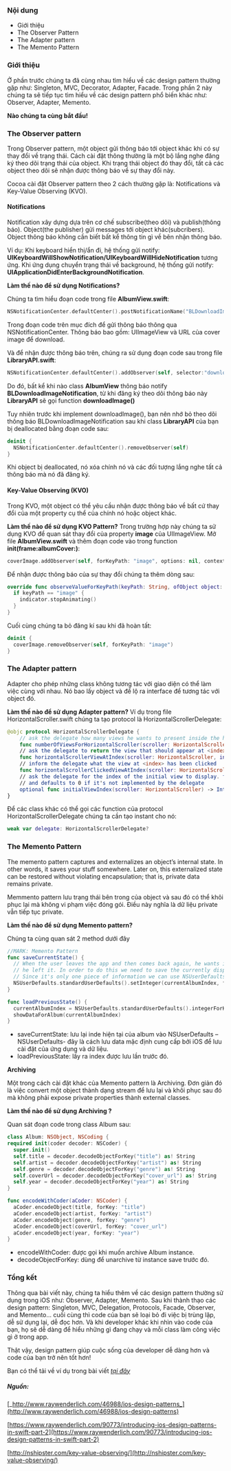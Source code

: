 ### Nội dung

- Giới thiệu
- The Observer Pattern
- The Adapter pattern
- The Memento Pattern

### Giới thiệu

Ở phần trước chúng ta đã cùng nhau tìm hiểu về các design pattern thường gặp như: Singleton, MVC, Decorator, Adapter, Facade. Trong phần 2 này chúng ta sẽ tiếp tục tìm hiểu về các design pattern phổ biến khác như: Observer, Adapter, Memento.

**Nào chúng ta cùng bắt đầu!**

### The Observer pattern

Trong Observer pattern, một object gửi thông báo tới object khác khi có sự thay đổi về trạng thái. Cách cài đặt thông thường là một bộ lắng nghe đăng ký theo dõi trạng thái của object. Khi trạng thái object đó thay đổi, tất cả các object theo dõi sẽ nhận được thông báo về sự thay đổi này.

Cocoa cài đặt Observer pattern theo 2 cách thường gặp là: Notifications và Key-Value Observing (KVO).

#### Notifications

Notification xây dựng dựa trên cơ chế subscribe(theo dõi) và publish(thông báo). Object(the publisher) gửi messages tới object khác(subcribers). Object thông báo không cần biết bất kể thông tin gì về bên nhận thông báo.

Ví dụ: Khi keyboard hiển thị/ẩn đi, hệ thống gửi notify: **UIKeyboardWillShowNotification/UIKeyboardWillHideNotification** tương ứng. Khi ứng dụng chuyển trạng thái về background, hệ thống gửi notify: **UIApplicationDidEnterBackgroundNotification**.

**Làm thế nào để sử dụng Notifications?**

Chúng ta tìm hiểu đoạn code trong file **AlbumView.swift**:

```Swift
NSNotificationCenter.defaultCenter().postNotificationName("BLDownloadImageNotification", object: self, userInfo: ["imageView":coverImage, "coverUrl" : albumCover])
```

Trong đoạn code trên mục đích để gửi thông báo thông qua NSNotificationCenter. Thông báo bao gồm: UIImageView và URL của cover image để download.

Và để nhận được thông báo trên, chúng ra sử dụng đoạn code sau trong file **LibraryAPI.swift**:

```Swift
NSNotificationCenter.defaultCenter().addObserver(self, selector:"downloadImage:", name: "BLDownloadImageNotification", object: nil)
```

Do đó, bất kể khi nào class **AlbumView**  thông báo notify **BLDownloadImageNotification**, từ khi đăng ký theo dõi thông báo này **LibraryAPI**  sẽ gọi function **downloadImage()**

Tuy nhiên trước khi implement downloadImage(), bạn nên nhớ bỏ theo dõi thông báo BLDownloadImageNotification sau khi class **LibraryAPI** của bạn bị deallocated bằng đoạn code sau:

```Swift
deinit {
  NSNotificationCenter.defaultCenter().removeObserver(self)
}
```

Khi object bị deallocated, nó xóa chính nó và các đối tượng lắng nghe tất cả thông báo mà nó đã đăng ký.

#### Key-Value Observing (KVO)

Trong KVO, một object có thể yêu cầu nhận được thông báo về bất cứ thay đổi của một property cụ thể của chính nó hoặc object khác.

**Làm thế nào để sử dụng KVO Pattern?**
Trong trường hợp này chúng ta sử dụng KVO để quan sát thay đổi của property **image** của UIImageView. Mở file **AlbumView.swift** và thêm đoạn code vào trong function **init(frame:albumCover:)**:

```Swift
coverImage.addObserver(self, forKeyPath: "image", options: nil, context: nil)
```

Để nhận được thông báo của sự thay đổi chúng ta thêm dòng sau:

```Swift
override func observeValueForKeyPath(keyPath: String, ofObject object: AnyObject, change: [NSObject : AnyObject], context: UnsafeMutablePointer<Void>) {
  if keyPath == "image" {
    indicator.stopAnimating()
  }
}
```

Cuối cùng chúng ta bỏ đăng kí sau khi đã hoàn tất:

```Swift
deinit {
  coverImage.removeObserver(self, forKeyPath: "image")
}
```

### The Adapter pattern

Adapter cho phép những class không tương tác với giao diện có thể làm việc cùng với nhau. Nó bao lấy  object và để lộ ra interface để tương tác với object đó.

**Làm thế nào để sử dụng Adapter pattern?**
Ví dụ trong file HorizontalScroller.swift chúng ta tạo protocol là HorizontalScrollerDelegate:

```Swift
@objc protocol HorizontalScrollerDelegate {
    // ask the delegate how many views he wants to present inside the horizontal scroller
    func numberOfViewsForHorizontalScroller(scroller: HorizontalScroller) -> Int
    // ask the delegate to return the view that should appear at <index>
    func horizontalScrollerViewAtIndex(scroller: HorizontalScroller, index:Int) -> UIView
    // inform the delegate what the view at <index> has been clicked
    func horizontalScrollerClickedViewAtIndex(scroller: HorizontalScroller, index:Int)
    // ask the delegate for the index of the initial view to display. this method is optional
    // and defaults to 0 if it's not implemented by the delegate
    optional func initialViewIndex(scroller: HorizontalScroller) -> Int
}
```

Để các class khác có thể gọi các function của protocol HorizontalScrollerDelegate chúng ta cần tạo instant cho nó:

```Swift
weak var delegate: HorizontalScrollerDelegate?
```

### The Memento Pattern

The memento pattern captures and externalizes an object’s internal state. In other words, it saves your stuff somewhere. Later on, this externalized state can be restored without violating encapsulation; that is, private data remains private.

Memmento pattern lưu trạng thái bên trong của  object và sau đó có thể  khôi phục lại mà không vi phạm  việc đóng gói. Điều này nghĩa là dữ liệu private vẫn tiếp tục private.

**Làm thế nào để sử dụng Memento pattern?**

Chúng ta cùng quan sát 2 method dưới đây

```Swift
//MARK: Memento Pattern
func saveCurrentState() {
  // When the user leaves the app and then comes back again, he wants it to be in the exact same state
  // he left it. In order to do this we need to save the currently displayed album.
  // Since it's only one piece of information we can use NSUserDefaults.
  NSUserDefaults.standardUserDefaults().setInteger(currentAlbumIndex, forKey: "currentAlbumIndex")
}

func loadPreviousState() {
  currentAlbumIndex = NSUserDefaults.standardUserDefaults().integerForKey("currentAlbumIndex")
  showDataForAlbum(currentAlbumIndex)
}
```

- saveCurrentState: lưu lại inde hiện tại của album vào NSUserDefaults – NSUserDefaults- đây là cách lưu data mặc định cung cấp bởi iOS để lưu cài đặt của ứng dụng và dữ liệu.
- loadPreviousState: lấy ra index được lưu lần trước đó.

**Archiving**

Một trong cách cài đặt khác của Memento pattern là Archiving. Đơn giản đó là việc convert một object thành dạng stream để lưu lại và khôi phục sau đó mà không phải expose private properties thành external classes.

**Làm thế nào để sử dụng Archiving ?**

Quan sát đoạn code trong class Album sau:

```Swift
class Album: NSObject, NSCoding {
required init(coder decoder: NSCoder) {
  super.init()
  self.title = decoder.decodeObjectForKey("title") as! String
  self.artist = decoder.decodeObjectForKey("artist") as! String
  self.genre = decoder.decodeObjectForKey("genre") as! String
  self.coverUrl = decoder.decodeObjectForKey("cover_url") as! String
  self.year = decoder.decodeObjectForKey("year") as! String
}

func encodeWithCoder(aCoder: NSCoder) {
  aCoder.encodeObject(title, forKey: "title")
  aCoder.encodeObject(artist, forKey: "artist")
  aCoder.encodeObject(genre, forKey: "genre")
  aCoder.encodeObject(coverUrl, forKey: "cover_url")
  aCoder.encodeObject(year, forKey: "year")
}
```

- encodeWithCoder: được gọi khi muốn archive Album instance.
- decodeObjectForKey: dùng để unarchive từ instance save trước đó.

### Tổng kết

Thông  qua bài viết này, chúng ta hiểu thêm về các design pattern thường sử dụng trong iOS như: Observer, Adapter, Memento. Sau khi thành thạo các design pattern: Singleton, MVC, Delegation, Protocols, Facade, Observer, and Memento... cuối cùng thì code của bạn sẽ loại bỏ đi việc bị trùng lặp, dễ sử dụng lại, dễ đọc hơn. Và khi developer khác khi nhìn vào code của bạn, họ sẽ dễ dàng để hiểu những gì đang chạy và mỗi class làm công việc gì ở trong app.

Thật vậy, design pattern giúp cuộc sống của developer dễ dàng hơn và code của bạn trở nên tốt hơn!

Bạn có thể tải về ví dụ trong bài viết [_tại đây_](http://www.raywenderlich.com/wp-content/uploads/2014/12/BlueLibrarySwift-Final-2.zip)

##### _Nguồn:_

[_http://www.raywenderlich.com/46988/ios-design-patterns_](http://www.raywenderlich.com/46988/ios-design-patterns)

[https://www.raywenderlich.com/90773/introducing-ios-design-patterns-in-swift-part-2](https://www.raywenderlich.com/90773/introducing-ios-design-patterns-in-swift-part-2)

[http://nshipster.com/key-value-observing/](http://nshipster.com/key-value-observing/)
